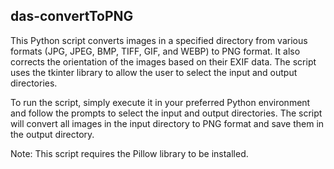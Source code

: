 ## das-convertToPNG

This Python script converts images in a specified directory from various formats (JPG, JPEG, BMP, TIFF, GIF, and WEBP) to PNG format. It also corrects the orientation of the images based on their EXIF data. The script uses the tkinter library to allow the user to select the input and output directories.

To run the script, simply execute it in your preferred Python environment and follow the prompts to select the input and output directories. The script will convert all images in the input directory to PNG format and save them in the output directory.

Note: This script requires the Pillow library to be installed.
